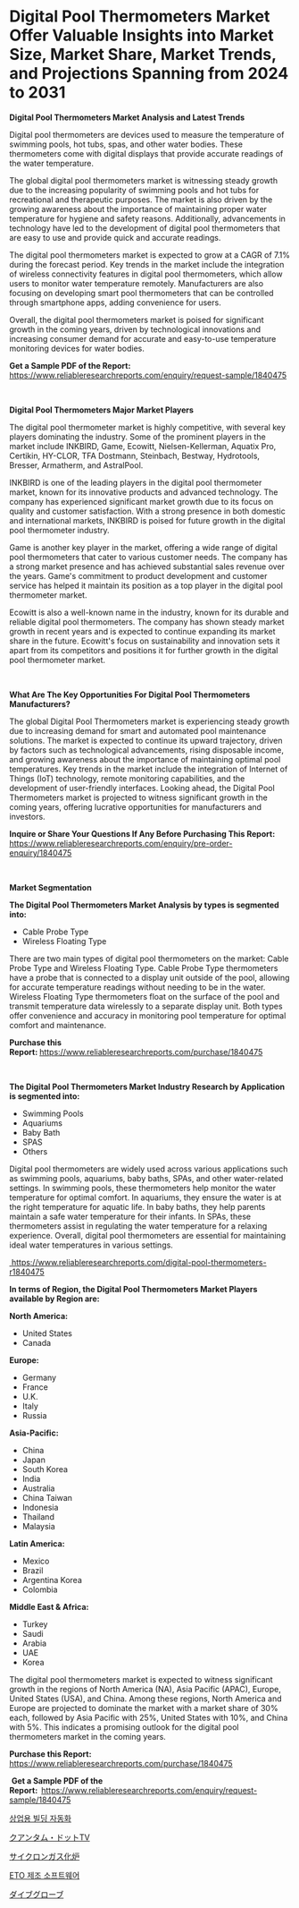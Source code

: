<p><h1>Digital Pool Thermometers Market Offer Valuable Insights into Market Size, Market Share, Market Trends, and Projections Spanning from 2024 to 2031</h1></p><p><strong>Digital Pool Thermometers Market Analysis and Latest Trends</strong></p>
<p><p>Digital pool thermometers are devices used to measure the temperature of swimming pools, hot tubs, spas, and other water bodies. These thermometers come with digital displays that provide accurate readings of the water temperature.</p><p>The global digital pool thermometers market is witnessing steady growth due to the increasing popularity of swimming pools and hot tubs for recreational and therapeutic purposes. The market is also driven by the growing awareness about the importance of maintaining proper water temperature for hygiene and safety reasons. Additionally, advancements in technology have led to the development of digital pool thermometers that are easy to use and provide quick and accurate readings.</p><p>The digital pool thermometers market is expected to grow at a CAGR of 7.1% during the forecast period. Key trends in the market include the integration of wireless connectivity features in digital pool thermometers, which allow users to monitor water temperature remotely. Manufacturers are also focusing on developing smart pool thermometers that can be controlled through smartphone apps, adding convenience for users.</p><p>Overall, the digital pool thermometers market is poised for significant growth in the coming years, driven by technological innovations and increasing consumer demand for accurate and easy-to-use temperature monitoring devices for water bodies.</p></p>
<p><strong>Get a Sample PDF of the Report:&nbsp;</strong> <a href="https://www.reliableresearchreports.com/enquiry/request-sample/1840475">https://www.reliableresearchreports.com/enquiry/request-sample/1840475</a></p>
<p>&nbsp;</p>
<p><strong>Digital Pool Thermometers Major Market Players</strong></p>
<p><p>The digital pool thermometer market is highly competitive, with several key players dominating the industry. Some of the prominent players in the market include INKBIRD, Game, Ecowitt, Nielsen-Kellerman, Aquatix Pro, Certikin, HY-CLOR, TFA Dostmann, Steinbach, Bestway, Hydrotools, Bresser, Armatherm, and AstralPool.</p><p>INKBIRD is one of the leading players in the digital pool thermometer market, known for its innovative products and advanced technology. The company has experienced significant market growth due to its focus on quality and customer satisfaction. With a strong presence in both domestic and international markets, INKBIRD is poised for future growth in the digital pool thermometer industry.</p><p>Game is another key player in the market, offering a wide range of digital pool thermometers that cater to various customer needs. The company has a strong market presence and has achieved substantial sales revenue over the years. Game's commitment to product development and customer service has helped it maintain its position as a top player in the digital pool thermometer market.</p><p>Ecowitt is also a well-known name in the industry, known for its durable and reliable digital pool thermometers. The company has shown steady market growth in recent years and is expected to continue expanding its market share in the future. Ecowitt's focus on sustainability and innovation sets it apart from its competitors and positions it for further growth in the digital pool thermometer market.</p></p>
<p>&nbsp;</p>
<p><strong>What Are The Key Opportunities For Digital Pool Thermometers Manufacturers?</strong></p>
<p><p>The global Digital Pool Thermometers market is experiencing steady growth due to increasing demand for smart and automated pool maintenance solutions. The market is expected to continue its upward trajectory, driven by factors such as technological advancements, rising disposable income, and growing awareness about the importance of maintaining optimal pool temperatures. Key trends in the market include the integration of Internet of Things (IoT) technology, remote monitoring capabilities, and the development of user-friendly interfaces. Looking ahead, the Digital Pool Thermometers market is projected to witness significant growth in the coming years, offering lucrative opportunities for manufacturers and investors.</p></p>
<p><strong>Inquire or Share Your Questions If Any Before Purchasing This Report:</strong> <a href="https://www.reliableresearchreports.com/enquiry/pre-order-enquiry/1840475">https://www.reliableresearchreports.com/enquiry/pre-order-enquiry/1840475</a></p>
<p>&nbsp;</p>
<p><strong>Market Segmentation</strong></p>
<p><strong>The Digital Pool Thermometers Market Analysis by types is segmented into:</strong></p>
<p><ul><li>Cable Probe Type</li><li>Wireless Floating Type</li></ul></p>
<p><p>There are two main types of digital pool thermometers on the market: Cable Probe Type and Wireless Floating Type. Cable Probe Type thermometers have a probe that is connected to a display unit outside of the pool, allowing for accurate temperature readings without needing to be in the water. Wireless Floating Type thermometers float on the surface of the pool and transmit temperature data wirelessly to a separate display unit. Both types offer convenience and accuracy in monitoring pool temperature for optimal comfort and maintenance.</p></p>
<p><strong>Purchase this Report:&nbsp;</strong><a href="https://www.reliableresearchreports.com/purchase/1840475">https://www.reliableresearchreports.com/purchase/1840475</a></p>
<p>&nbsp;</p>
<p><strong>The Digital Pool Thermometers Market Industry Research by Application is segmented into:</strong></p>
<p><ul><li>Swimming Pools</li><li>Aquariums</li><li>Baby Bath</li><li>SPAS</li><li>Others</li></ul></p>
<p><p>Digital pool thermometers are widely used across various applications such as swimming pools, aquariums, baby baths, SPAs, and other water-related settings. In swimming pools, these thermometers help monitor the water temperature for optimal comfort. In aquariums, they ensure the water is at the right temperature for aquatic life. In baby baths, they help parents maintain a safe water temperature for their infants. In SPAs, these thermometers assist in regulating the water temperature for a relaxing experience. Overall, digital pool thermometers are essential for maintaining ideal water temperatures in various settings.</p></p>
<p><a href="https://www.reliableresearchreports.com/digital-pool-thermometers-r1840475">&nbsp;https://www.reliableresearchreports.com/digital-pool-thermometers-r1840475</a></p>
<p><strong>In terms of Region, the Digital Pool Thermometers Market Players available by Region are:</strong></p>
<p>
    <p> <strong> North America: </strong>
        <ul>
            <li>United States</li>
            <li>Canada</li>
        </ul>
        </p> 
    <p> <strong> Europe: </strong>
        <ul>
            <li>Germany</li>
            <li>France</li>
            <li>U.K.</li>
            <li>Italy</li>
            <li>Russia</li>
        </ul>
        </p> 
    <p> <strong> Asia-Pacific: </strong>
        <ul>
            <li>China</li>
            <li>Japan</li>
            <li>South Korea</li>
            <li>India</li>
            <li>Australia</li>
            <li>China Taiwan</li>
            <li>Indonesia</li>
            <li>Thailand</li>
            <li>Malaysia</li>
        </ul>
        </p> 
    <p> <strong> Latin America: </strong>
        <ul>
            <li>Mexico</li>
            <li>Brazil</li>
            <li>Argentina Korea</li>
            <li>Colombia</li>
        </ul>
        </p> 
    <p> <strong> Middle East & Africa: </strong>
        <ul>
            <li>Turkey</li>
            <li>Saudi</li>
            <li>Arabia</li>
            <li>UAE</li>
            <li>Korea</li>
        </ul>
    </p>
    </p>
<p><p>The digital pool thermometers market is expected to witness significant growth in the regions of North America (NA), Asia Pacific (APAC), Europe, United States (USA), and China. Among these regions, North America and Europe are projected to dominate the market with a market share of 30% each, followed by Asia Pacific with 25%, United States with 10%, and China with 5%. This indicates a promising outlook for the digital pool thermometers market in the coming years.</p></p>
<p><strong>Purchase this Report: </strong><a href="https://www.reliableresearchreports.com/purchase/1840475">https://www.reliableresearchreports.com/purchase/1840475</a></p>
<p>&nbsp;<strong>Get a Sample PDF of the Report:&nbsp;&nbsp;</strong><a href="https://www.reliableresearchreports.com/enquiry/request-sample/1840475">https://www.reliableresearchreports.com/enquiry/request-sample/1840475</a></p>
<p><strong></strong></p>
<p><p><a href="https://medium.com/@johnjames655/%EC%83%81%EC%97%85%EC%9A%A9-%EA%B1%B4%EB%AC%BC-%EC%9E%90%EB%8F%99%ED%99%94-%EC%8B%9C%EC%9E%A5-%EB%B6%84%EC%84%9D-cagr-%EC%8B%9C%EC%9E%A5-%EC%84%B8%EB%B6%84%ED%99%94-%EB%B0%8F-%EC%84%B8%EA%B3%84-%EC%82%B0%EC%97%85-%EA%B0%9C%EC%9A%94-3c4f743fc727">상업용 빌딩 자동화</a></p><p><a href="https://github.com/SarahFahey88/Market-Research-Report-List-1/blob/main/368938136760.md">クアンタム・ドットTV</a></p><p><a href="https://medium.com/@anabelavenport7854/%E3%82%B5%E3%82%A4%E3%82%AF%E3%83%AD%E3%83%B3%E3%82%AC%E3%82%B9%E5%8C%96%E8%A3%85%E7%BD%AE%E3%81%AE%E5%B8%82%E5%A0%B4%E3%83%AC%E3%83%9D%E3%83%BC%E3%83%88%E3%81%AF-%E3%81%93%E3%81%AE%E5%B8%82%E5%A0%B4%E3%81%AE%E6%9C%80%E6%96%B0%E3%83%88%E3%83%AC%E3%83%B3%E3%83%89%E3%81%A8%E6%88%90%E9%95%B7%E6%A9%9F%E4%BC%9A%E3%82%92%E6%98%8E%E3%82%89%E3%81%8B%E3%81%AB%E3%81%97%E3%81%A6%E3%81%84%E3%81%BE%E3%81%99-fa38d9ba302b">サイクロンガス化炉</a></p><p><a href="https://medium.com/@sandubujor71/%EB%94%94%EC%BD%94%EB%94%A9-eto-%EC%A0%9C%EC%A1%B0-%EC%86%8C%ED%94%84%ED%8A%B8%EC%9B%A8%EC%96%B4-%EC%8B%9C%EC%9E%A5-%EB%A9%94%ED%8A%B8%EB%A6%AD%EC%8A%A4-%EC%8B%9C%EC%9E%A5-%EC%A0%90%EC%9C%A0%EC%9C%A8-%ED%8A%B8%EB%A0%8C%EB%93%9C-%EB%B0%8F-%EC%84%B1%EC%9E%A5-%ED%8C%A8%ED%84%B4-0c3dc4553318">ETO 제조 소프트웨어</a></p><p><a href="https://medium.com/@raymanta28/%E3%83%80%E3%82%A4%E3%83%96%E3%82%B0%E3%83%AD%E3%83%BC%E3%83%96%E3%81%AE%E5%B8%82%E5%A0%B4%E5%88%86%E6%9E%90-%E3%81%9D%E3%81%AEcagr-%E5%B8%82%E5%A0%B4%E3%82%BB%E3%82%B0%E3%83%A1%E3%83%B3%E3%83%86%E3%83%BC%E3%82%B7%E3%83%A7%E3%83%B3-%E3%81%8A%E3%82%88%E3%81%B3%E3%82%B0%E3%83%AD%E3%83%BC%E3%83%90%E3%83%AB%E7%94%A3%E6%A5%AD%E6%A6%82%E8%A6%81-6fde1fcebcae">ダイブグローブ</a></p></p>
